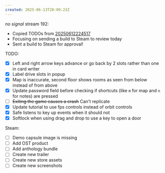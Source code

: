 ```yaml
---
created: 2025-06-13T20:09:23Z
---
```


_no signal_ stream 192:
- Copied TODOs from [20250612224517](20250612224517.md)
- Focusing on sending a build to Steam to review today
- Sent a build to Steam for approval!

TODO:
- [x] Left and right arrow keys advance or go back by 2 slots rather than one in card writer
- [x] Label drive slots in popup
- [x] Map is inaccurate, second floor shows rooms as seen from below instead of from above
- [x] Update password field before checking if shortcuts (like `m` for map and `n` for notes) are pressed
- [ ] ~~Exiting the game causes a crash~~ Can't replicate
- [x] Update tutorial to use fps controls instead of orbit controls
- [x] Safe listens to key up events when it should not
- [x] Softlock when using drag and drop to use a key to open a door

Steam:
- [ ] Demo capsule image is missing
- [ ] Add OST product
- [ ] Add anthology bundle
- [ ] Create new trailer
- [ ] Create new store assets
- [ ] Create new screenshots

